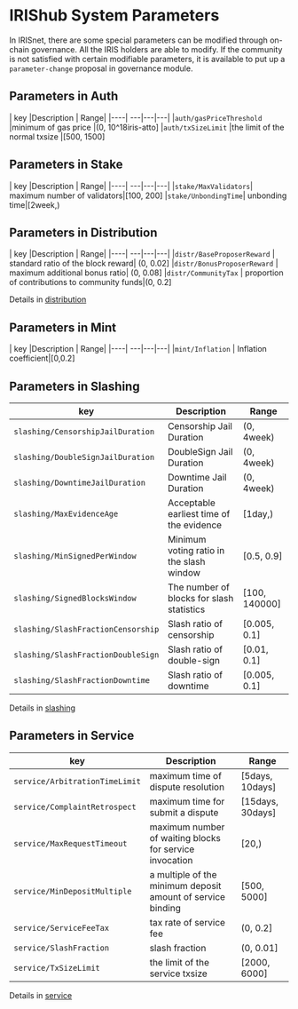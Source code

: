 # IRIShub System Parameters

In IRISnet, there are some special parameters can be modified through on-chain governance. 
All the IRIS holders are able to modify. If the community is not satisfied with certain modifiable 
parameters, it is available to put up a `parameter-change` proposal in governance module.

## Parameters in Auth

| key |Description | Range|
|----| ---|---|---|
|`auth/gasPriceThreshold`  |minimum of gas price |(0, 10^18iris-atto]
|`auth/txSizeLimit`  |the limit of the normal txsize |[500, 1500]

## Parameters in Stake

| key |Description | Range|
|----| ---|---|---|
|`stake/MaxValidators`|  maximum number of validators|[100, 200]
|`stake/UnbondingTime`|  unbonding time|[2week,)

## Parameters in Distribution

| key |Description | Range|
|----| ---|---|---|
|`distr/BaseProposerReward` | standard ratio of the block reward| (0, 0.02]
|`distr/BonusProposerReward` | maximum additional bonus ratio| (0, 0.08]
|`distr/CommunityTax`  | proportion of contributions to community funds|(0, 0.2]

Details in [distribution](../distribution.md)

## Parameters in Mint

| key |Description | Range|
|----| ---|---|---|
|`mint/Inflation` | Inflation coefficient|[0,0.2]

## Parameters in Slashing

| key |Description | Range|
|----| ---|---|
| `slashing/CensorshipJailDuration` | Censorship Jail Duration | (0, 4week)
| `slashing/DoubleSignJailDuration`| DoubleSign Jail Duration | (0, 4week)
| `slashing/DowntimeJailDuration`  | Downtime Jail Duration| (0, 4week)
| `slashing/MaxEvidenceAge`| Acceptable earliest time of the evidence| [1day,)      
| `slashing/MinSignedPerWindow`|Minimum voting ratio in the slash window |[0.5, 0.9]      
| `slashing/SignedBlocksWindow`| The number of blocks for slash statistics|[100, 140000] 
| `slashing/SlashFractionCensorship`| Slash ratio of censorship |  [0.005, 0.1]
| `slashing/SlashFractionDoubleSign`| Slash ratio of double-sign | [0.01, 0.1]
| `slashing/SlashFractionDowntime`  | Slash ratio of downtime     | [0.005, 0.1]   

Details in [slashing](../slashing.md)

## Parameters in Service

| key |Description | Range|
|----| ---|---|
| `service/ArbitrationTimeLimit`|  maximum time of dispute resolution| [5days, 10days]
| `service/ComplaintRetrospect`|    maximum time for submit a dispute| [15days, 30days]
| `service/MaxRequestTimeout`|        maximum number of waiting blocks for service invocation|[20,)
| `service/MinDepositMultiple`|      a multiple of the minimum deposit amount of service binding| [500, 5000]
| `service/ServiceFeeTax`|                tax rate of service fee| (0, 0.2]
| `service/SlashFraction`|                slash fraction|  (0, 0.01]
| `service/TxSizeLimit`|                   the limit of the service txsize| [2000, 6000]

Details in [service](../service.md)
